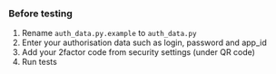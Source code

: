 ### Before testing
1) Rename `auth_data.py.example` to `auth_data.py`
2) Enter your authorisation data such as login, password and app_id  
3) Add your 2factor code from security settings (under QR code)
4) Run tests
